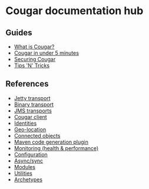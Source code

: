 Cougar documentation hub
========================

Guides
------
* [What is Cougar?](cougar-guide.html)
* [Cougar in under 5 minutes](getting-started.html)
* [Securing Cougar](securing.html)
* [Tips 'N' Tricks](tips-tricks.html)

References
----------
* [Jetty transport](jetty-transport.html)
* [Binary transport](binary-transport.html)
* [JMS transports](jms-transports.html)
* [Cougar client](client.html)
* [Identities](identities.html)
* [Geo-location](geolocation.html)
* [Connected objects](connected-objects.html)
* [Maven code generation plugin](codegen.html)
* [Monitoring (health & performance)](monitoring.html)
* [Configuration](configuration.html)
* [Async/sync](async-vs-sync.html)
* [Modules](modules.html)
* [Utilities](utilities.html)
* [Archetypes](archetypes.html)
